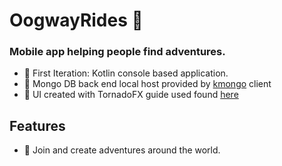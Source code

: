 # OogwayRides 🐢

###  Mobile app helping people find adventures. 

* 🐢 First Iteration: Kotlin console based application. 
* 🐢 Mongo DB back end local host provided by [kmongo](https://litote.org/kmongo/) client
* 🐢 UI created with TornadoFX guide used found [here](https://edvin.gitbooks.io/tornadofx-guide/content/)


## Features

* 🐢 Join and create adventures around the world.

